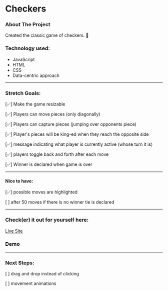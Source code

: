 # Checkers

### About The Project

Created the classic game of checkers. 🏁

### Technology used:

- JavaScript
- HTML
- CSS
- Data-centric approach

---

### Stretch Goals:

[✅] Make the game resizable

[✅] Players can move pieces (only diagonally)

[✅] Players can capture pieces (jumping over opponents piece)

[✅] Player's pieces will be king-ed when they reach the opposite side

[✅] message indicating what player is currently active (whose turn it is)

[✅] players toggle back and forth after each move

[✅] Winner is declared when game is over

---

#### Nice to have:

[✅] possible moves are highlighted

[ ] after 50 moves if there is no winner tie is declared

---

### Check(er) it out for yourself here:

[Live Site](https://cami-c-checkers.netlify.app/)

### Demo

---

### Next Steps:

[ ] drag and drop instead of clicking

[ ] movement animations
